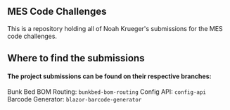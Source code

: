 ## MES Code Challenges

This is a repository holding all of Noah Krueger's submissions for the MES code challenges.

## Where to find the submissions
#### The project submissions can be found on their respective branches:

Bunk Bed BOM Routing: `bunkbed-bom-routing`
Config API: `config-api`
Barcode Generator: `blazor-barcode-generator`